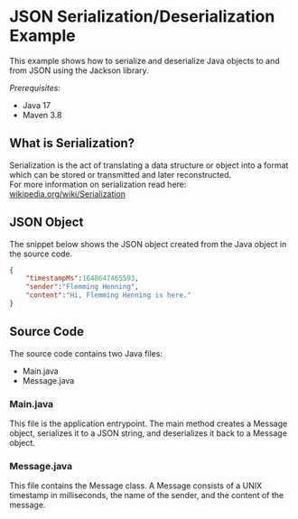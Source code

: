 # JSON Serialization/Deserialization Example
This example shows how to serialize and deserialize Java objects to and from JSON using the Jackson library.

*Prerequisites:*  
- Java 17  
- Maven 3.8

## What is Serialization?
Serialization is the act of translating a data structure or object into a format which can be stored or transmitted and later reconstructed.  
For more information on serialization read here: [wikipedia.org/wiki/Serialization](https://en.wikipedia.org/wiki/Serialization) 

## JSON Object
The snippet below shows the JSON object created from the Java object in the source code. 
```json
{
    "timestampMs":1648647465593,
    "sender":"Flemming Henning",
    "content":"Hi, Flemming Henning is here."
}
```

## Source Code
The source code contains two Java files:
- Main.java
- Message.java

### Main.java
This file is the application entrypoint. 
The main method creates a Message object, 
serializes it to a JSON string, 
and deserializes it back to a Message object.

### Message.java
This file contains the Message class. 
A Message consists of a UNIX timestamp in milliseconds, 
the name of the sender, and the content of the message.  
